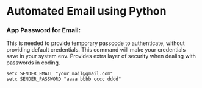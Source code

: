 # Automated Email using Python
### App Password for Email:
This is needed to provide temporary passcode to authenticate, without providing default credentials. This command will make your credentials save in your system env. Provides extra layer of security when dealing with passwords in coding.

```
setx SENDER_EMAIL "your_mail@gmail.com"
setx SENDER_PASSWORD "aaaa bbbb cccc dddd"
```
